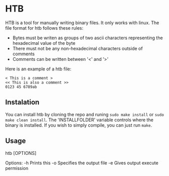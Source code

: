 # HTB

HTB is a tool for manually writing binary files. It only works with linux. The file format for htb follows these rules:
 - Bytes must be writen as groups of two ascii characters representing the hexadecimal value of the byte
 - There must not be any non-hexadecimal characters outside of comments
 - Comments can be written between '<' and '>'

Here is an example of a htb file:

```
< This is a comment >
<< This is also a comment >>
0123 45 6789ab
```

## Instalation

You can install htb by cloning the repo and runing `sudo make install` or `sudo make clean install`. The 'INSTALLFOLDER' variable controls where the binary is installed. If you wish to simply compile, you can just run `make`.

## Usage

htb \[OPTIONS] <SOURCE>

Options:
 -h         Prints this
 -o <PATH>  Specifies the output file
 -e         Gives output execute permission
